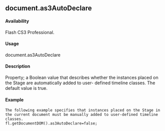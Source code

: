 ## document.as3AutoDeclare

#### Availability

Flash CS3 Professional.

#### Usage

document.as3AutoDeclare

#### Description

Property; a Boolean value that describes whether the instances placed on the Stage are automatically added to user- defined timeline classes. The default value is true.

#### Example

```
The following example specifies that instances placed on the Stage in the current document must be manually added to user-defined timeline classes.
fl.getDocumentDOM().as3AutoDeclare=false;

```